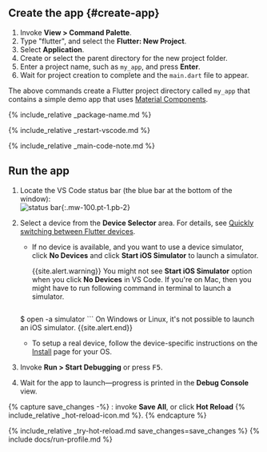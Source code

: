 <div class="tab-pane active" id="vscode" role="tabpanel" aria-labelledby="vscode-tab" markdown="1">

## Create the app {#create-app}

  1. Invoke **View > Command Palette**.
  1. Type "flutter", and select the **Flutter: New Project**.
  1. Select **Application**.
  1. Create or select the parent directory for the new project folder.
  1. Enter a project name, such as `my_app`, and press **Enter**.
  1. Wait for project creation to complete and the `main.dart`
     file to appear.

The above commands create a Flutter project directory called `my_app` that
contains a simple demo app that uses [Material Components][].

{% include_relative _package-name.md  %}

{% include_relative _restart-vscode.md %}

{% include_relative _main-code-note.md  %}

## Run the app

1. Locate the VS Code status bar
   (the blue bar at the bottom of the window):<br>
   ![status bar][]{:.mw-100.pt-1.pb-2}
1. Select a device from the **Device Selector** area.
   For details, see [Quickly switching between Flutter devices][].
   - If no device is available, and you want to use a device simulator,
     click **No Devices** and click
     **Start iOS Simulator** to launch a simulator.

     {{site.alert.warning}}
       You might not see **Start iOS Simulator** option
       when you click **No Devices** in VS Code.
       If you're on Mac, then you might have to run following command
       in terminal to launch a simulator.

       ```terminal
   $ open -a simulator
       ```
       On Windows or Linux, it's not possible to launch an iOS simulator.
     {{site.alert.end}}

   - To setup a real device, follow the device-specific instructions
     on the [Install][] page for your OS.
1. Invoke **Run > Start Debugging** or press <kbd>F5</kbd>.
1. Wait for the app to launch&mdash;progress is printed
   in the **Debug Console** view.

{% capture save_changes -%}
  : invoke **Save All**, or click **Hot Reload**
  {% include_relative _hot-reload-icon.md %}.
{% endcapture %}

{% include_relative _try-hot-reload.md save_changes=save_changes %}
{% include docs/run-profile.md %}

[Install]: {{site.url}}/get-started/install
[Material Components]: {{site.material}}/components
[Quickly switching between Flutter devices]: https://dartcode.org/docs/quickly-switching-between-flutter-devices
[status bar]: {{site.url}}/assets/images/docs/tools/vs-code/device_status_bar.png
[trusted your computer]: {{site.url}}/get-started/install/macos#trust

</div>
